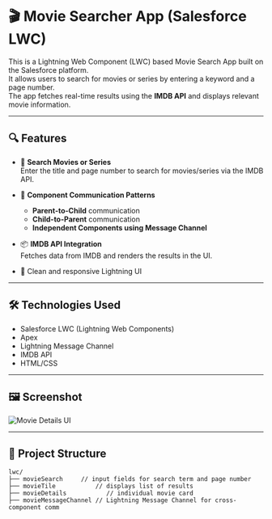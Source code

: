 
# 🎬 Movie Searcher App (Salesforce LWC)

This is a Lightning Web Component (LWC) based Movie Search App built on the Salesforce platform.  
It allows users to search for movies or series by entering a keyword and a page number.  
The app fetches real-time results using the **IMDB API** and displays relevant movie information.

---

## 🔍 Features

- 🔎 **Search Movies or Series**  
  Enter the title and page number to search for movies/series via the IMDB API.

- 🧩 **Component Communication Patterns**
  - **Parent-to-Child** communication
  - **Child-to-Parent** communication
  - **Independent Components using Message Channel**

- 📦 **IMDB API Integration**  
  Fetches data from IMDB and renders the results in the UI.

- 🎨 Clean and responsive Lightning UI

---

## 🛠️ Technologies Used

- Salesforce LWC (Lightning Web Components)
- Apex
- Lightning Message Channel
- IMDB API
- HTML/CSS

---

## 🖼️ Screenshot

![Movie Details UI](./assets/movie.png)


---

## 📂 Project Structure

```text
lwc/
├── movieSearch     // input fields for search term and page number
├── movieTile           // displays list of results
├── movieDetails           // individual movie card
├── movieMessageChannel // Lightning Message Channel for cross-component comm

